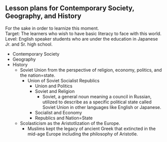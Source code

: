 ## Lesson plans for Contemporary Society, Geography, and History
For the sake in order to learnize this moment.  
Target: The learners who wish to have basic literacy to face with this world.  
Level: English speaker students who are under the education in Japanese Jr. and Sr. high school.
- Contemporary Society
- Geography
- History
  - Soviet Union from the perspective of religion, economy, politics, and the nation=state.
    - Union of Soviet Socialist Republics
      - Union and Politics
      - Soviet and Religion
        - Soviet, a general noun meaning a council in Russian, utilized to describe as a specific political state called Soviet Union in other languages like English or Japanese.
      - Socialist and Economy
      - Republics and Nation=State
  - Scolasticism as the Aristotlization of the Europe.
    - Muslims kept the legacy of ancient Greek that extincted in the mid-age Europe including the philosophy of Aristotle.
